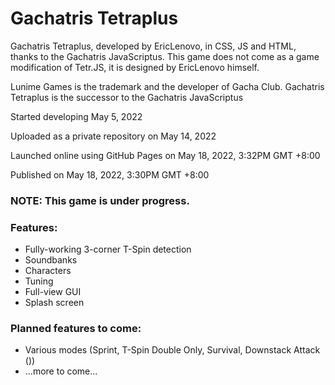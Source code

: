 # Gachatris Tetraplus
Gachatris Tetraplus, developed by EricLenovo, in CSS, JS and HTML, thanks to the Gachatris JavaScriptus.
This game does not come as a game modification of Tetr.JS, it is designed by EricLenovo himself.

Lunime Games is the trademark and the developer of Gacha Club.
Gachatris Tetraplus is the successor to the Gachatris JavaScriptus

Started developing May 5, 2022

Uploaded as a private repository on May 14, 2022

Launched online using GitHub Pages on May 18, 2022, 3:32PM GMT +8:00

Published on May 18, 2022, 3:30PM GMT +8:00

### NOTE: This game is under progress.
### Features:
- Fully-working 3-corner T-Spin detection
- Soundbanks
- Characters
- Tuning
- Full-view GUI
- Splash screen

### Planned features to come:
- Various modes (Sprint, T-Spin Double Only, Survival, Downstack Attack ())
- ...more to come...

